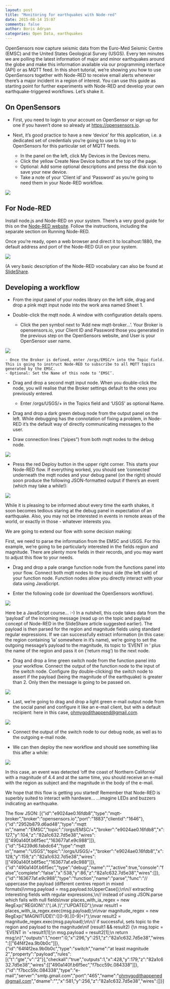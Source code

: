 ```yaml
---
layout: post
title: "Monitoring for earthquakes with Node-red"
date: 2015-08-14 15:07
comments: false
author: Boris Adryan
categories: Open Data, earthquakes
---
```


OpenSensors now capture seismic data from the Euro-Med Seismic Centre (EMSC) and the United States Geological Survey (USGS). Every ten minutes we are polling the latest information of major and minor earthquakes around the globe and make this information available via our programming interface (API) or as MQTT feed.
In this short tutorial, we’re showing you how to use OpenSensors together with Node-RED to receive email alerts whenever there’s a major incident in a region of interest. You can use this guide as starting point for further experiments with Node-RED and develop your own earthquake-triggered workflows. Let’s shake it.

## On OpenSensors

* First, you need to login to your account on OpenSensor or sign up for one if you haven’t done so already at https://opensensors.io. 	 	
	
* Next, it’s good practice to have a new ‘device’ for this application, i.e. a dedicated set of credentials you’re going to use to log in to OpenSensors for this particular set of MQTT feeds. 			
    - In the panel on the left, click My Devices in the Devices menu.	
    - Click the yellow Create New Device button at the top of the page.
    - Optional: Add some optional descriptions and press the disk icon to save your new device.	
    - Take a note of your ‘Client id’ and ‘Password’ as you’re going to need them in your Node-RED workflow.

<img src="{{ root_url }}/images/quakelistener.png" />

## For Node-RED

Install node.js and Node-RED on your system. There’s a very good guide for this on the [Node-RED website](http://nodered.org/docs/getting-started/installation.html). Follow the instructions, including the separate section on Running Node-RED.
	
Once you’re ready, open a web browser and direct it to localhost:1880, the default address and port of the Node-RED GUI on your system.

<img src="{{ root_url }}/images/noderedquake.png" />

(A very basic description of the Node-RED vocabulary can also be found at [SlideShare](http://www.slideshare.net/BorisAdryan/node-red-workflowcoursetoulouse).

## Developing a workflow

* From the input panel of your nodes library on the left side, drag and drop a pink mqtt input node into the work area named Sheet 	1.

* Double-click the mqtt node. A window with configuration details opens.
    - Click the pen symbol next to ‘Add new mqtt-broker...’. Your Broker is opensensors.io, your Client ID and Password those you generated in the previous step on the OpenSensors website, and User is your OpenSensor user name.

<img src="{{ root_url }}/images/noderedmqtt.png" />

    - Once the Broker is defined, enter /orgs/EMSC/+ into the Topic field. This is going to instruct Node-RED to subscribe to all MQTT topics generated by the EMSC.	
    - Optional: Set the Name of this node to ‘EMSC’.

* Drag and drop a second mqtt input node. When you double-click the node, you will realise that the Broker settings default to the ones you previously entered.
    - Enter /orgs/USGS/+ in the Topics field and ‘USGS’ as optional Name.

* Drag and drop a dark green debug node from the output panel on the left. While debugging has the connotation of fixing a problem, in Node-RED it’s the default way of directly communicating messages to the user.

* Draw connection lines (“pipes”) from both mqtt nodes to the debug node.

<img src="{{ root_url }}/images/noderedflow.png" />

* Press	the red Deploy button in the upper right corner. This starts your Node-RED flow. If everything worked, you should see ‘connected’ underneath the mqtt nodes and your debug panel (on the right) should soon produce the following JSON-formatted output if there’s an event (which may take a while!):

<img src="{{ root_url }}/images/nddebugger.png" />

While it is pleasing to be informed about every time the earth shakes, it soon becomes tedious staring at the debug panel in expectation of an earthquake. Also, you may not be interested in events in remote areas of the world, or exactly in those - whatever interests you.

We are going to extend our flow with some decision making:

First, we need to parse the information from the EMSC and USGS. For this example, we’re going to be particularly interested in the fields region and magnitude. There are plenty more fields in their records, and you may want to adjust this flow to your needs.

* Drag and drop a pale orange function node from the functions panel into your flow. Connect both mqtt nodes to the input side (the left side) of your function node. Function nodes allow you directly interact with your data using JavaScript.

* Enter the following code (or download the OpenSensors workflow).

<img src="{{ root_url }}/images/nseditor.png" />

Here be a JavaScript course… :-) In a nutshell, this code takes data from the ‘payload’ of the incoming message (read up on the topic and payload concept of Node-RED in the SlideShare article suggested earlier). The payload is then parsed for the region and magnitude fields using standard regular expressions. If we can successfully extract information (in this case: the region containing ‘ia’ somewhere in it’s name), we’re going to set the outgoing message’s payload to the magnitude, its topic to ‘EVENT in ‘ plus the name of the region and pass it on (‘return msg’) to the next node. 

* Drag and drop a lime green switch node from the function panel into your workflow. Connect the output of the function node to the input of the switch node. Configure (by double-clicking) the switch node to assert if the payload (being the magnitude of the earthquake) is greater than 2. Only then the message is going to be passed on.

<img src="{{ root_url }}/images/editswitch.png" />

* Last, we’re going to drag and drop a light green e-mail output node from the social panel and configure it like an e-mail client, but with a default recipient: here in this case, ohmygodithappend@gmail.com. 

<img src="{{ root_url }}/images/nseditemail.png" />

* Connect the output of the switch node to our debug node, as well as to the outgoing e-mail node.

* We can then deploy the new workflow and should see something like this after a while:

<img src="{{ root_url }}/images/newflow.png" />

In this case, an event was detected ‘off the coast of Northern California’ with a magnitude of 4.4 and at the same time, you should receive an e-mail with the region as subject and the magnitude in the body of the e-mail.

We hope that this flow is getting you started! Remember that Node-RED is superbly suited to interact with hardware… ...imagine LEDs and buzzers indicating an earthquake.



The flow JSON:
[{"id":"e9024ae0.16fdb8","type":"mqtt-broker","broker":"opensensors.io","port":"1883","clientid":"1646"},{"id":"2952b879.d6ad48","type":"mqtt in","name":"EMSC","topic":"/orgs/EMSC/+","broker":"e9024ae0.16fdb8","x":127,"y":104,"z":"82a1c632.7d5e38","wires":[["490a140f.b6f5ec","163677af.e9c988"]]},{"id":"54239d6.fabdc64","type":"mqtt in","name":"USGS","topic":"/orgs/USGS/+","broker":"e9024ae0.16fdb8","x":128,"y":159,"z":"82a1c632.7d5e38","wires":[["490a140f.b6f5ec","163677af.e9c988"]]},{"id":"490a140f.b6f5ec","type":"debug","name":"","active":true,"console":"false","complete":"false","x":538,"y":86,"z":"82a1c632.7d5e38","wires":[]},{"id":"163677af.e9c988","type":"function","name":"parse","func":"// uppercase the payload (different centres report in mixed formats)\nmsg.payload = msg.payload.toUpperCase();\n\n// extracting interesting fields with regular expressions,\n// instead of using JSON.parse which fails with null fields\nvar places_with_ia_regex = new RegExp(\"REGION\\\":\\\"(.*IA.*)\\\",\\\"UPDATED\");\nvar result1 = places_with_ia_regex.exec(msg.payload);\n\nvar magnitude_regex = new RegExp(\"MAGNITUDE\\\":([0-9].[0-9]+)\");\nvar result2 = magnitude_regex.exec(msg.payload);\n\n// if successful, sets topic to the region and payload to the magnitude\nif (result1 && result2) {\n  msg.topic = 'EVENT in '+result1[1];\n  msg.payload = result2[1];\n  return msg;\n}","outputs":1,"noerr":0,"x":296,"y":251,"z":"82a1c632.7d5e38","wires":[["64f4f2ea.9b0b0c"]]},{"id":"64f4f2ea.9b0b0c","type":"switch","name":"at least magnitude 2","property":"payload","rules":[{"t":"gte","v":"2"}],"checkall":"true","outputs":1,"x":428,"y":179,"z":"82a1c632.7d5e38","wires":[["490a140f.b6f5ec","f7bcc59c.084338"]]},{"id":"f7bcc59c.084338","type":"e-mail","server":"smtp.gmail.com","port":"465","name":"ohmygodithappened@gmail.com","dname":"","x":581,"y":256,"z":"82a1c632.7d5e38","wires":[]}]
